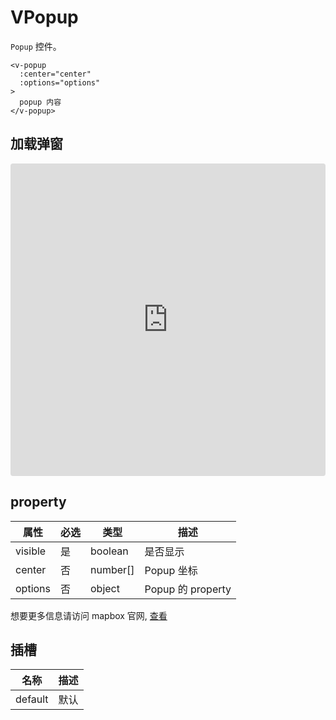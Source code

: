 # VPopup

`Popup` 控件。

```
<v-popup
  :center="center"
  :options="options"
>
  popup 内容
</v-popup>
```

## 加载弹窗

<iframe src="https://codesandbox.io/embed/vmap-examples-mnqjgn?fontsize=14&hidenavigation=1&initialpath=%2Fvpopup%2Fbasic&module=%2Fsrc%2Fviews%2Fvpopup%2FBasic.vue&theme=dark"
     style="width:100%; height:500px; border:0; border-radius: 4px; overflow:hidden;"
     title="vmap examples"
     allow="accelerometer; ambient-light-sensor; camera; encrypted-media; geolocation; gyroscope; hid; microphone; midi; payment; usb; vr; xr-spatial-tracking"
     sandbox="allow-forms allow-modals allow-popups allow-presentation allow-same-origin allow-scripts"
   ></iframe>

## property

| 属性       | 必选 | 类型     | 描述                       |
| -------- | -------- | -------- | ----------------- |
| visible  | 是       | boolean  | 是否显示          |
| center   | 否       | number[] | Popup 坐标        |
| options  | 否       | object   | Popup 的 property |

想要更多信息请访问 mapbox 官网, [查看](https://docs.mapbox.com/mapbox-gl-js/api/markers/#popup-parameters)

## 插槽

| 名称    | 描述 |
| ------- | ----------- |
| default | 默认        |
